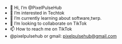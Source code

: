 - 👋 Hi, I’m @PixelPulseHub
- 👀 I’m interested in Techtok
- 🌱 I’m currently learning about software,twrp.
- 💞️ I’m looking to collaborate on TikTok
- 📫 How to reach me on TikTok
- @pixelpulsehub or gmail: pixelpulsehub@gmail.com

<!---
PixelPulseHub/PixelPulseHub is a ✨ special ✨ repository because its `README.md` (this file) appears on your GitHub profile.
You can click the Preview link to take a look at your changes.
--->
